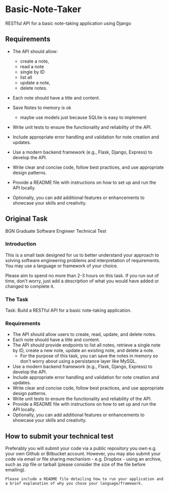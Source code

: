 # Basic-Note-Taker
RESTful API for a basic note-taking application using Django

## Requirements

- The API should allow:
  -  create a note, 
  -  read a note 
    -  single by ID
    -  list all
  -  update a note, 
  -  delete notes.
 
- Each note should have a title and content.
- Save Notes to memory is ok
  - maybe use models just because SQLite is easy to implement
- Write unit tests to ensure the functionality and reliability of the API.
- Include appropriate error handling and validation for note creation and updates.
 
 
- Use a modern backend framework (e.g., Flask, Django, Express) to develop the API.
- Write clear and concise code, follow best practices, and use appropriate design patterns.
- Provide a README file with instructions on how to set up and run the API locally.

- Optionally, you can add additional features or enhancements to showcase your skills and creativity.

## Original Task
BGN Graduate Software Engineer Technical Test

### Introduction
This is a small task designed for us to better understand your approach to solving software engineering problems and interpretation of requirements. You may use a language or framework of your choice.

Please aim to spend no more than 2-3 hours on this task. If you run out of time, don't worry, just add a description of what you would have added or changed to complete it.

### The Task 
Task: Build a RESTful API for a basic note-taking application.

### Requirements

* The API should allow users to create, read, update, and delete notes.
* Each note should have a title and content.
* The API should provide endpoints to list all notes, retrieve a single note by ID, create a new note, update an existing note, and delete a note.
  * For the purpose of this task, you can save the notes in memory so don't worry about using a persistance layer like MySQL.
* Use a modern backend framework (e.g., Flask, Django, Express) to develop the API.
* Include appropriate error handling and validation for note creation and updates.
* Write clear and concise code, follow best practices, and use appropriate design patterns.
* Write unit tests to ensure the functionality and reliability of the API.
* Provide a README file with instructions on how to set up and run the API locally.
* Optionally, you can add additional features or enhancements to showcase your skills and creativity.

## How to submit your technical test

Preferably you will submit your code via a public repository you own e.g. your own Github or Bitbucket account. However, you may also submit your code via email or file sharing mechanism - e.g. Dropbox - using an archive, such as zip file or tarball (please consider the size of the file before emailing).

```
Please include a README file detailing how to run your application and a brief explanation of why you chose your language/framework.
```
